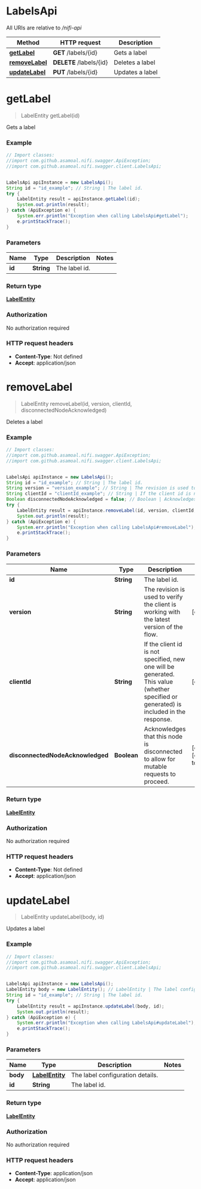# LabelsApi

All URIs are relative to */nifi-api*

Method | HTTP request | Description
------------- | ------------- | -------------
[**getLabel**](LabelsApi.md#getLabel) | **GET** /labels/{id} | Gets a label
[**removeLabel**](LabelsApi.md#removeLabel) | **DELETE** /labels/{id} | Deletes a label
[**updateLabel**](LabelsApi.md#updateLabel) | **PUT** /labels/{id} | Updates a label

<a name="getLabel"></a>
# **getLabel**
> LabelEntity getLabel(id)

Gets a label

### Example
```java
// Import classes:
//import com.github.asamoal.nifi.swagger.ApiException;
//import com.github.asamoal.nifi.swagger.client.LabelsApi;


LabelsApi apiInstance = new LabelsApi();
String id = "id_example"; // String | The label id.
try {
    LabelEntity result = apiInstance.getLabel(id);
    System.out.println(result);
} catch (ApiException e) {
    System.err.println("Exception when calling LabelsApi#getLabel");
    e.printStackTrace();
}
```

### Parameters

Name | Type | Description  | Notes
------------- | ------------- | ------------- | -------------
 **id** | **String**| The label id. |

### Return type

[**LabelEntity**](LabelEntity.md)

### Authorization

No authorization required

### HTTP request headers

 - **Content-Type**: Not defined
 - **Accept**: application/json

<a name="removeLabel"></a>
# **removeLabel**
> LabelEntity removeLabel(id, version, clientId, disconnectedNodeAcknowledged)

Deletes a label

### Example
```java
// Import classes:
//import com.github.asamoal.nifi.swagger.ApiException;
//import com.github.asamoal.nifi.swagger.client.LabelsApi;


LabelsApi apiInstance = new LabelsApi();
String id = "id_example"; // String | The label id.
String version = "version_example"; // String | The revision is used to verify the client is working with the latest version of the flow.
String clientId = "clientId_example"; // String | If the client id is not specified, new one will be generated. This value (whether specified or generated) is included in the response.
Boolean disconnectedNodeAcknowledged = false; // Boolean | Acknowledges that this node is disconnected to allow for mutable requests to proceed.
try {
    LabelEntity result = apiInstance.removeLabel(id, version, clientId, disconnectedNodeAcknowledged);
    System.out.println(result);
} catch (ApiException e) {
    System.err.println("Exception when calling LabelsApi#removeLabel");
    e.printStackTrace();
}
```

### Parameters

Name | Type | Description  | Notes
------------- | ------------- | ------------- | -------------
 **id** | **String**| The label id. |
 **version** | **String**| The revision is used to verify the client is working with the latest version of the flow. | [optional]
 **clientId** | **String**| If the client id is not specified, new one will be generated. This value (whether specified or generated) is included in the response. | [optional]
 **disconnectedNodeAcknowledged** | **Boolean**| Acknowledges that this node is disconnected to allow for mutable requests to proceed. | [optional] [default to false]

### Return type

[**LabelEntity**](LabelEntity.md)

### Authorization

No authorization required

### HTTP request headers

 - **Content-Type**: Not defined
 - **Accept**: application/json

<a name="updateLabel"></a>
# **updateLabel**
> LabelEntity updateLabel(body, id)

Updates a label

### Example
```java
// Import classes:
//import com.github.asamoal.nifi.swagger.ApiException;
//import com.github.asamoal.nifi.swagger.client.LabelsApi;


LabelsApi apiInstance = new LabelsApi();
LabelEntity body = new LabelEntity(); // LabelEntity | The label configuration details.
String id = "id_example"; // String | The label id.
try {
    LabelEntity result = apiInstance.updateLabel(body, id);
    System.out.println(result);
} catch (ApiException e) {
    System.err.println("Exception when calling LabelsApi#updateLabel");
    e.printStackTrace();
}
```

### Parameters

Name | Type | Description  | Notes
------------- | ------------- | ------------- | -------------
 **body** | [**LabelEntity**](LabelEntity.md)| The label configuration details. |
 **id** | **String**| The label id. |

### Return type

[**LabelEntity**](LabelEntity.md)

### Authorization

No authorization required

### HTTP request headers

 - **Content-Type**: application/json
 - **Accept**: application/json

